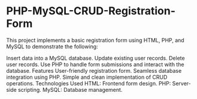 # PHP-MySQL-CRUD-Registration-Form
This project implements a basic registration form using HTML, PHP, and MySQL to demonstrate the following:

Insert data into a MySQL database.
Update existing user records.
Delete user records.
Use PHP to handle form submissions and interact with the database.
Features
User-friendly registration form.
Seamless database integration using PHP.
Simple and clean implementation of CRUD operations.
Technologies Used
HTML: Frontend form design.
PHP: Server-side scripting.
MySQL: Database management.

